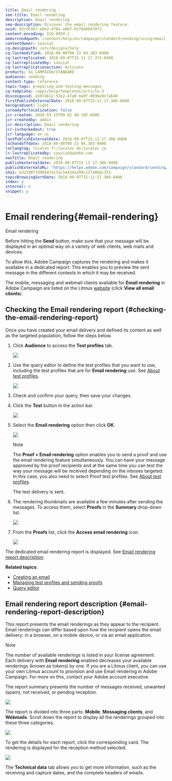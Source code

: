 ```yaml
---
title: Email rendering
seo-title: Email rendering
description: Email rendering
seo-description: Discover the email rendering feature.
uuid: 02cd53b7-e8e2-478a-a06f-927bb6b678f3
content-encoding: ISO-8859-1
aemsrcnodepath: /content/help/en/campaign/standard/sending/using/email-rendering
contentOwner: sauviat
cq-designpath: /etc/designs/help
cq-lastmodified: 2018-09-08T08 23 04.383-0400
cq-lastreplicated: 2018-09-07T15 11 17.371-0400
cq-lastreplicatedby: sauviat
cq-lastreplicationaction: Activate
products: SG_CAMPAIGN/STANDARD
audience: sending
content-type: reference
topic-tags: preparing-and-testing-messages
cq-template: /apps/help/templates/article-3
discoiquuid: a5074612-52e2-47a0-9a9f-0036e9c7ab40
firstPublishExternalDate: 2018-09-07T15:11:17.306-0400
herogradient: light
isreadyforlocalization: false
jcr-created: 2018-03-15T09 01 40.105-0400
jcr-createdby: admin
jcr-description: Email rendering
jcr-ischeckedout: true
jcr-language: en_us
lastPublishExternalDate: 2018-09-07T15:11:17.306-0400
lochandoffdate: 2018-09-08T08 23 04.383-0400
loclangtag: locales fr;locales de;locales ja
lr-lastreplicatedby: sauviat@adobe.com
navTitle: Email rendering
publishexternaldate: 2018-09-07T15 11 17.306-0400
publishExternalURL: "https://helpx.adobe.com/campaign/standard/sending/using/email-rendering.html"
sha1: b3219077d98447e1fac54d1da199c12740b8c353
topicBrowsingSortDate: 2018-09-07T15:11:17.306-0400
index: y
internal: n
snippet: y
---
```


# Email rendering{#email-rendering}

Email rendering

Before hitting the **Send** button, make sure that your message will be displayed in an optimal way on a variety of web clients, web mails and devices.

To allow this, Adobe Campaign captures the rendering and makes it available in a dedicated report. This enables you to preview the sent message in the different contexts in which it may be received.

The mobile, messaging and webmail clients available for **Email rendering** in Adobe Campaign are listed on the Litmus [website](https://litmus.com/email-testing) (click **View all email clients**).

## Checking the Email rendering report {#checking-the-email-rendering-report}

Once you have created your email delivery and defined its content as well as the targeted population, follow the steps below.

1. Click **Audience** to access the **Test profiles** tab.

   ![](assets/email_rendering_05.png)

1. Use the query editor to define the test profiles that you want to use, including the test profiles that are for **Email rendering** use. See [About test profiles](../../sending/using/managing-test-profiles-and-sending-proofs.md#about-test-profiles).

   ![](assets/email_rendering_06.png)

1. Check and confirm your query, then save your changes.
1. Click the **Test** button in the action bar.

   ![](assets/email_rendering_07.png)

1. Select the **Email rendering** option then click **OK**.

   ![](assets/email_rendering_08.png)

   >[!NOTE]
   >
   >The **Proof + Email rendering** option enables you to send a proof and use the email rendering feature simultaneously. You can have your message approved by the proof recipients and at the same time you can test the way your message will be received depending on the inboxes targeted. In this case, you also need to select Proof test profiles. See [About test profiles](../../sending/using/managing-test-profiles-and-sending-proofs.md#about-test-profiles).

   The test delivery is sent.

1. The rendering thumbnails are available a few minutes after sending the messages. To access them, select **Proofs** in the **Summary** drop-down list.

   ![](assets/email_rendering_03.png)

1. From the **Proofs** list, click the **Access email rendering** icon.

   ![](assets/email_rendering_04.png)

The dedicated email rendering report is displayed. See [Email rendering report description](../../sending/using/email-rendering.md#email-rendering-report-description).

**Related topics**:

* [Creating an email](../../channels/using/creating-an-email.md)
* [Managing test profiles and sending proofs](../../sending/using/managing-test-profiles-and-sending-proofs.md)
* [Query editor](../../automating/using/editing-queries.md#about-query-editor)

## Email rendering report description {#email-rendering-report-description}

This report presents the email renderings as they appear to the recipient. Email renderings can differ based upon how the recipient opens the email delivery: in a browser, on a mobile device, or via an email application.

>[!NOTE]
>
>The number of available renderings is listed in your license agreement. Each delivery with **Email rendering** enabled decreases your available renderings (known as tokens) by one. If you are a Litmus client, you can use your own Litmus account to provision and use Email rendering in Adobe Campaign. For more on this, contact your Adobe account executive.

The report summary presents the number of messages received, unwanted (spam), not received, or pending reception.

![](assets/inbox_rendering_report.png)

The report is divided into three parts: **Mobile**, **Messaging clients**, and **Webmails**. Scroll down the report to display all the renderings grouped into these three categories.

![](assets/inbox_rendering_report_3.png)

To get the details for each report, click the corresponding card. The rendering is displayed for the reception method selected.

![](assets/inbox_rendering_report_2.png)

The **Technical data** tab allows you to get more information, such as the receiving and capture dates, and the complete headers of emails.
